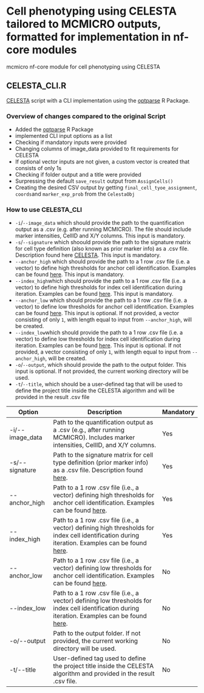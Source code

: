 # Cell phenotyping using CELESTA tailored to MCMICRO outputs, formatted for implementation in nf-core modules

mcmicro nf-core module for cell phenotyping using CELESTA

## CELESTA_CLI.R

[CELESTA](https://github.com/plevritis-lab/CELESTA) script with a CLI implementation using the [optparse](https://github.com/trevorld/r-optparse) R Package.

### Overview of changes compared to the original Script

- Added the [optparse](https://github.com/trevorld/r-optparse) R Package
- implemented CLI input options as a list
- Checking if mandatory inputs were provided
- Changing columns of image_data provided to fit requirements for CELESTA
- If optional vector inputs are not given, a custom vector is created that consists of only 1s
- Checking if folder output and a title were provided
- Surpressing the default `save_result` output from `AssignCells()`
- Creating the desired CSV output by getting `final_cell_tyoe_assignment`, `coords`and `marker_exp_prob` from the `CelestaObj`

### How to use CELESTA_CLI

- `-i`/`--image_data` which should provide the path to the quantification output as a .csv (e.g. after running MCMICRO). The file should include marker intensities, CellID and X/Y columns. This input is mandatory.
- `-s`/`--signature` which shoould provide the path to the signature matrix for cell type definition (also known as prior marker info) as a .csv file. Description found here [CELESTA](https://github.com/plevritis-lab/CELESTA). This input is mandatory.
- `--anchor_high` which should provide the path to a 1 row .csv file (i.e. a vector) to define high thresholds for anchor cell identification. Examples can be found [here](https://github.com/plevritis-lab/CELESTA/tree/main/data). This input is mandatory.
- `--index_high`which should provide the path to a 1 row .csv file (i.e. a vector) to define high thresholds for index cell identification during iteration. Examples can be found [here](https://github.com/plevritis-lab/CELESTA/tree/main/data). This input is mandatory.
- `--anchor_low` which should provide the path to a 1 row .csv file (i.e. a vector) to define low thresholds for anchor cell identification. Examples can be found [here](https://github.com/plevritis-lab/CELESTA/tree/main/data). This input is optional. If not provided, a vector consisting of only `1`, with length equal to input from `--anchor_high`, will be created.
- `--index_low`which should provide the path to a 1 row .csv file (i.e. a vector) to define low thresholds for index cell identification during iteration. Examples can be found [here](https://github.com/plevritis-lab/CELESTA/tree/main/data). This input is optional. If not provided, a vector consisting of only `1`, with length equal to input from `--anchor_high`, will be created.
- `-o`/`--output`, which should provide the path to the output folder. This input is optional. If not provided, the current working directory will be used.
- `-t`/`--title`, which should be a user-defined tag that will be used to define the project title inside the CELESTA algorithm and will be provided in the result .csv file

| Option         | Description                                                                                                                                                         | Mandatory |
|----------------|---------------------------------------------------------------------------------------------------------------------------------------------------------------------|-----------|
| -i/--image_data| Path to the quantification output as a .csv (e.g., after running MCMICRO). Includes marker intensities, CellID, and X/Y columns.                                      | Yes       |
| -s/--signature | Path to the signature matrix for cell type definition (prior marker info) as a .csv file. Description found [here](CELESTA).                                          | Yes       |
| --anchor_high  | Path to a 1 row .csv file (i.e., a vector) defining high thresholds for anchor cell identification. Examples can be found [here](https://example.com).             | Yes       |
| --index_high   | Path to a 1 row .csv file (i.e., a vector) defining high thresholds for index cell identification during iteration. Examples can be found [here](https://example.com).| Yes       |
| --anchor_low   | Path to a 1 row .csv file (i.e., a vector) defining low thresholds for anchor cell identification. Examples can be found [here](https://example.com).            | No        |
| --index_low    | Path to a 1 row .csv file (i.e., a vector) defining low thresholds for index cell identification during iteration. Examples can be found [here](https://example.com). | No        |
| -o/--output    | Path to the output folder. If not provided, the current working directory will be used.                                                                             | No        |
| -t/--title     | User-defined tag used to define the project title inside the CELESTA algorithm and provided in the result .csv file.                                                | No        |

